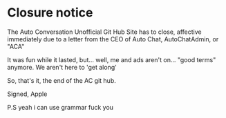 # Closure notice

The Auto Conversation Unofficial Git Hub Site has to close, affective immediately due to a letter from the CEO of Auto Chat, AutoChatAdmin, or "ACA"

It was fun while it lasted, but... well, me and ads aren't on... "good terms" anymore. We aren't here to 'get along'


So, that's it, the end of the AC git hub.

Signed,
Apple


P.S yeah i can use grammar fuck you
